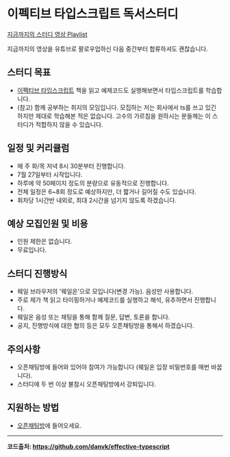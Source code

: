 # 이펙티브 타입스크립트 독서스터디

[지금까지의 스터디 영상 Playlist](https://youtube.com/playlist?list=PLjQV3hketAJmXGaWCMGB9-085EiefWcyw)

지금까지의 영상을 유튜브로  팔로우업하신 다음 중간부터 합류하셔도 괜찮습니다.

## 스터디 목표

- [이펙티브 타입스크립트](https://blog.insightbook.co.kr/2021/06/10/%E3%80%8A%EC%9D%B4%ED%8E%99%ED%8B%B0%EB%B8%8C-%ED%83%80%EC%9E%85%EC%8A%A4%ED%81%AC%EB%A6%BD%ED%8A%B8-%EB%8F%99%EC%9E%91-%EC%9B%90%EB%A6%AC%EC%9D%98-%EC%9D%B4%ED%95%B4%EC%99%80-%EA%B5%AC%EC%B2%B4/) 책을 읽고 예제코드도 실행해보면서 타입스크립트를 학습합니다.
- (참고) 함께 공부하는 취지의 모임입니다. 모집하는 저는 회사에서 ts를 쓰고 있긴 하지만 제대로 학습해본 적은 없습니다. 고수의 가르침을 원하시는 분들께는 이 스터디가 적합하지 않을 수 있습니다.

## 일정 및 커리큘럼

- 매 주 화/목 저녁 8시 30분부터 진행합니다.
- 7월 27일부터 시작입니다.
- 하루에 약 50페이지 정도의 분량으로 유동적으로 진행합니다.
- 전체 일정은 6~8회 정도로 예상하지만, 더 짧거나 길어질 수도 있습니다.
- 회차당 1시간반 내외로, 최대 2시간을 넘기지 않도록 하겠습니다.

## 예상 모집인원 및 비용

- 인원 제한은 없습니다.
- 무료입니다.

## 스터디 진행방식

- 웨일 브라우저의 '웨일온'으로 모입니다(변경 가능). 음성만 사용합니다.
- 주로 제가 책 읽고 타이핑하거나 예제코드를 실행하고 해석, 유추하면서 진행합니다.
- 웨일온 음성 또는 채팅을 통해 함께 질문, 답변, 토론을 합니다.
- 공지, 진행방식에 대한 협의 등은 모두 오픈채팅방을 통해서 하겠습니다.

## 주의사항

- 오픈채팅방에 들어와 있어야 참여가 가능합니다 (웨일온 입장 비밀번호를 매번 바꿉니다).
- 스터디에 두 번 이상 불참시 오픈채팅방에서 강퇴입니다.

## 지원하는 방법

- [오픈채팅방](https://open.kakao.com/o/gLP5hVpd)에 들어오세요.

---

**코드출처: https://github.com/danvk/effective-typescript**
